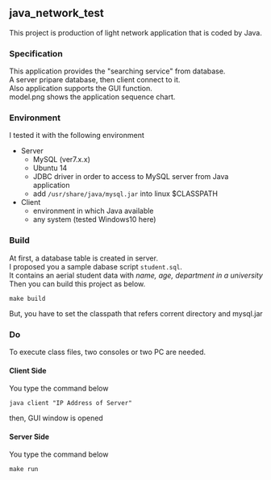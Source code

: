 ## java_network_test
This project is production of light network application that is coded by Java.

### Specification
This application provides the "searching service" from database.  
A server pripare database, then client connect to it.  
Also application supports the GUI function.  
model.png shows the application sequence chart.  

### Environment
I tested it with the following environment

- Server
    - MySQL (ver7.x.x)
    - Ubuntu 14
    - JDBC driver in order to access to MySQL server from Java application
    - add ```/usr/share/java/mysql.jar``` into linux $CLASSPATH 
- Client
    - environment in which Java available
    - any system (tested Windows10 here)

### Build
At first, a database table is created in server.  
I proposed you a sample dabase script ```student.sql```.  
It contains an aerial student data with *name, age, department in a university*  
Then you can build this project as below.

```
make build
```

But, you have to set the classpath that refers corrent directory and mysql.jar

### Do
To execute class files, two consoles or two PC are needed.
#### Client Side

You type the command below
```
java client "IP Address of Server"
```

then, GUI window is opened

#### Server Side
You type the command below

```
make run
```
